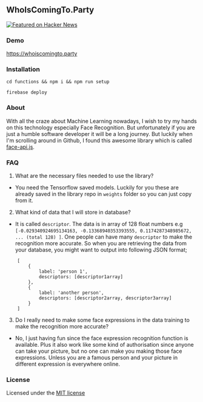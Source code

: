 ## WhoIsComingTo.Party

[![Featured on Hacker News](https://hackerbadge.now.sh/api?id=22574657)](https://news.ycombinator.com/item?id=22574657)

### Demo

https://whoiscomingto.party

### Installation

`cd functions && npm i && npm run setup`

`firebase deploy`

### About

With all the craze about Machine Learning nowadays, I wish to try my hands on this technology especially Face Recognition. But unfortunately if you are just a humble software developer it will be a long journey. But luckily when I'm scrolling around in Github, I found this awesome library which is called [face-api.js](https://github.com/justadudewhohacks/face-api.js).

### FAQ

1. What are the necessary files needed to use the library?
- You need the Tensorflow saved models. Luckily for you these are already saved in the library repo in `weights` folder so you can just copy from it.


2. What kind of data that I will store in database?
- It is called `descriptor`. The data is in array of 128 float numbers e.g `[-0.029340924695134163, -0.13368940353393555, 0.1174287348985672, ... (total 128) ]`. One people can have many `descriptor` to make the recognition more accurate. So when you are retrieving the data from your database, you might want to output into following JSON format;
```
	[
		{
			label: 'person 1',
			descriptors: [descriptor1array]
		},
		{
			label: 'another person',
			descriptors: [descriptor2array, descriptor3array]
		}
	]
```

3. Do I really need to make some face expressions in the data training to make the recognition more accurate?
- No, I just having fun since the face expression recognition function is available. Plus it also work like some kind of authorisation since anyone can take your picture, but no one can make you making those face expressions. Unless you are a famous person and your picture in different expression is everywhere online.

### License

Licensed under the [MIT license](http://opensource.org/licenses/MIT)
